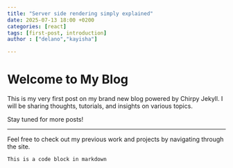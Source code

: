 ```yaml
---
title: "Server side rendering simply explained"
date: 2025-07-13 18:00 +0200
categories: [react]
tags: [first-post, introduction]
author : ["delano","kayisha"]

---
```


# Welcome to My Blog

This is my very first post on my brand new blog powered by Chirpy Jekyll. I will be sharing thoughts, tutorials, and insights on various topics.

Stay tuned for more posts!

---

Feel free to check out my previous work and projects by navigating through the site.

```
This is a code block in markdown
```